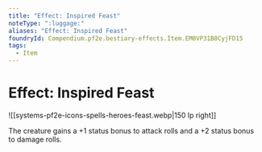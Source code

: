 ```yaml
---
title: "Effect: Inspired Feast"
noteType: ":luggage:"
aliases: "Effect: Inspired Feast"
foundryId: Compendium.pf2e.bestiary-effects.Item.EM0VP31B8CyjFD15
tags:
  - Item
---
```


# Effect: Inspired Feast
![[systems-pf2e-icons-spells-heroes-feast.webp|150 lp right]]

The creature gains a +1 status bonus to attack rolls and a +2 status bonus to damage rolls.
